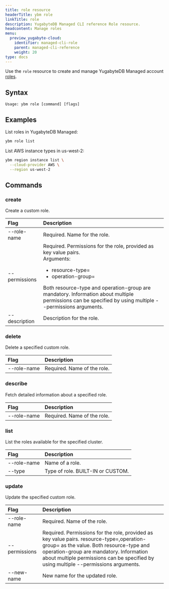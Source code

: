 ```yaml
---
title: role resource
headerTitle: ybm role
linkTitle: role
description: YugabyteDB Managed CLI reference Role resource.
headcontent: Manage roles
menu:
  preview_yugabyte-cloud:
    identifier: managed-cli-role
    parent: managed-cli-reference
    weight: 20
type: docs
---
```


Use the `role` resource to create and manage YugabyteDB Managed account [roles](../../../../cloud-admin/managed-roles/).

## Syntax

```text
Usage: ybm role [command] [flags]
```

## Examples

List roles in YugabyteDB Managed:

```sh
ybm role list
```

List AWS instance types in us-west-2:

```sh
ybm region instance list \
  --cloud-provider AWS \
  --region us-west-2
```

## Commands

### create

Create a custom role.

| Flag | Description |
| :--- | :--- |
| --role-name | Required. Name for the role. |
| --permissions | Required. Permissions for the role, provided as key value pairs. <br>Arguments:<ul><li>resource-type=<resource-type></li><li>operation-group=<operation-group></li></ul>Both resource-type and operation-group are mandatory. Information about multiple permissions can be specified by using multiple --permissions arguments. |
| --description | Description for the role. |

### delete

Delete a specified custom role.

| Flag | Description |
| :--- | :--- |
| --role-name | Required. Name of the role. |

### describe

Fetch detailed information about a specified role.

| Flag | Description |
| :--- | :--- |
| --role-name | Required. Name of the role. |

### list

List the roles available for the specified cluster.

| Flag | Description |
| :--- | :--- |
| --role-name | Name of a role. |
| --type | Type of role. BUILT-IN or CUSTOM. |

### update

Update the specified custom role.

| Flag | Description |
| :--- | :--- |
| --role-name | Required. Name of the role. |
| --permissions | Required. Permissions for the role, provided as key value pairs. resource-type=<resource-type>,operation-group=<operation-group> as the value. Both resource-type and operation-group are mandatory. Information about multiple permissions can be specified by using multiple --permissions arguments. |
| --new-name | New name for the updated role. |
